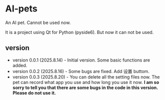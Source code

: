 # AI-pets
An AI pet. Cannot be used now.

It is a project using Qt for Python (pyside6). But now it can not be used.

## version

- version 0.0.1 (2025.8.14) - Initial version. Some basic functions are added.
- version 0.0.2 (2025.8.16) - Some bugs are fixed. Add 设置 buttom.
- version 0.0.3 (2025.8.20) - You can delete all the setting files now. The pet can record what app you use and how long you use it now. **I am so sorry to tell you that there are some bugs in the code in this version. Please do not use it.**